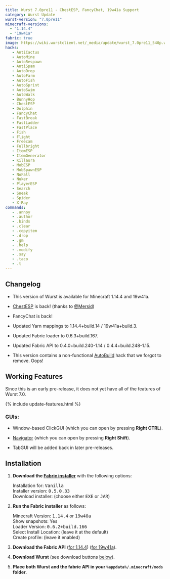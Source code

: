 ```yaml
---
title: Wurst 7.0pre11 - ChestESP, FancyChat, 19w41a Support
category: Wurst Update
wurst-version: "7.0pre11"
minecraft-versions:
  - "1.14.4"
  - "19w41a"
fabric: true
image: https://wiki.wurstclient.net/_media/update/wurst_7.0pre11_540p.webp
hacks:
   - AntiCactus
   - AutoMine
   - AutoRespawn
   - AntiSpam
   - AutoDrop
   - AutoFarm
   - AutoFish
   - AutoSprint
   - AutoSwim
   - AutoWalk
   - BunnyHop
   - ChestESP
   - Dolphin
   - FancyChat
   - FastBreak
   - FastLadder
   - FastPlace
   - Fish
   - Flight
   - Freecam
   - Fullbright
   - ItemESP
   - ItemGenerator
   - Killaura
   - MobESP
   - MobSpawnESP
   - NoFall
   - Nuker
   - PlayerESP
   - Search
   - Sneak
   - Spider
   - X-Ray
commands:
   - .annoy
   - .author
   - .binds
   - .clear
   - .copyitem
   - .drop
   - .gm
   - .help
   - .modify
   - .say
   - .taco
   - .t
---
```

## Changelog

- This version of Wurst is available for Minecraft 1.14.4 and 19w41a.

- [ChestESP](https://wiki.wurstclient.net/chestesp) is back! (thanks to <a href="https://github.com/Mersid" target="_blank" rel="nofollow">@Mersid</a>)

- FancyChat is back!

- Updated Yarn mappings to 1.14.4+build.14 / 19w41a+build.3.

- Updated Fabric loader to 0.6.3+build.167.

- Updated Fabric API to 0.4.0+build.240-1.14 / 0.4.4+build.248-1.15.

- This version contains a non-functional [AutoBuild](https://wiki.wurstclient.net/autobuild) hack that we forgot to remove. Oops!

## Working Features

Since this is an early pre-release, it does not yet have all of the features of Wurst 7.0.

{% include update-features.html %}

### GUIs:

- Window-based ClickGUI (which you can open by pressing **Right CTRL**).

- [Navigator](https://wiki.wurstclient.net/navigator) (which you can open by pressing **Right Shift**).

- TabGUI will be added back in later pre-releases.

## Installation

1. **Download the <a href="https://fabricmc.net/use/" target="_blank" rel="nofollow">Fabric installer</a>** with the following options:

   Installation for: <kbd>Vanilla</kbd>  
   Installer version: <kbd>0.5.0.33</kbd>  
   Download installer: (choose either <kbd>EXE</kbd> or <kbd>JAR</kbd>)

1. **Run the Fabric installer** as follows:

   Minecraft Version: <kbd>1.14.4</kbd> or <kbd>19w40a</kbd>  
   Show snapshots: Yes  
   Loader Version: <kbd>0.6.2+build.166</kbd>  
   Select Install Location: (leave it at the default)  
   Create profile: (leave it enabled)

1. **Download the Fabric API** (<a href="https://www.curseforge.com/minecraft/mc-mods/fabric-api/files/2798477" target="_blank" rel="nofollow">for 1.14.4</a>) (<a href="https://www.curseforge.com/minecraft/mc-mods/fabric-api/files/2804989" target="_blank" rel="nofollow">for 19w41a</a>).

1. **Download Wurst** (see download buttons [below](#downloads)).

1. **Place both Wurst and the fabric API in your `%appdata%/.minecraft/mods` folder.**

